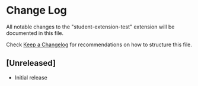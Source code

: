 # Change Log

All notable changes to the "student-extension-test" extension will be documented in this file.

Check [Keep a Changelog](http://keepachangelog.com/) for recommendations on how to structure this file.

## [Unreleased]

- Initial release